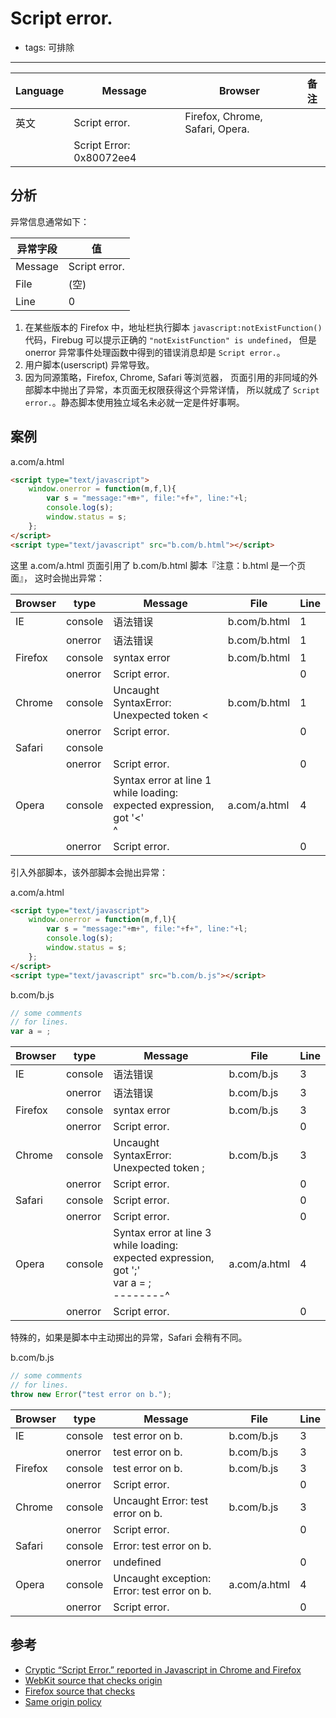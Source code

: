 
# Script error.

- tags: 可排除

----

| Language | Message                  | Browser                         | 备注 |
|----------|--------------------------|---------------------------------|------|
| 英文     | Script error.            | Firefox, Chrome, Safari, Opera. |      |
|          | Script Error: 0x80072ee4 |                                 |      |

## 分析

异常信息通常如下：

| 异常字段 | 值            |
|----------|---------------|
| Message  | Script error. |
| File     | (空)          |
| Line     | 0             |

1. 在某些版本的 Firefox 中，地址栏执行脚本 `javascript:notExistFunction()`
    代码，Firebug 可以提示正确的 `"notExistFunction" is undefined`，
    但是 onerror 异常事件处理函数中得到的错误消息却是 `Script error.`。
1. 用户脚本(userscript) 异常导致。
1. 因为同源策略，Firefox, Chrome, Safari 等浏览器，
    页面引用的非同域的外部脚本中抛出了异常，本页面无权限获得这个异常详情，
    所以就成了 `Script error.`。静态脚本使用独立域名未必就一定是件好事啊。


## 案例

a.com/a.html

```html
<script type="text/javascript">
    window.onerror = function(m,f,l){
        var s = "message:"+m+", file:"+f+", line:"+l;
        console.log(s);
        window.status = s;
    };
</script>
<script type="text/javascript" src="b.com/b.html"></script>
```

这里 a.com/a.html 页面引用了 b.com/b.html 脚本『注意：b.html 是一个页面』，
这时会抛出异常：

| Browser | type    | Message                                                                                              | File         | Line |
|---------|---------|------------------------------------------------------------------------------------------------------|--------------|------|
| IE      | console | 语法错误                                                                                             | b.com/b.html | 1    |
|         | onerror | 语法错误                                                                                             | b.com/b.html | 1    |
| Firefox | console | syntax error                                                                                         | b.com/b.html | 1    |
|         | onerror | Script error.                                                                                        |              | 0    |
| Chrome  | console | Uncaught SyntaxError: Unexpected token &lt;                                                          | b.com/b.html | 1    |
|         | onerror | Script error.                                                                                        |              | 0    |
| Safari  | console |                                                                                                      |              |      |
|         | onerror | Script error.                                                                                        |              | 0    |
| Opera   | console | Syntax error at line 1 while loading: expected expression, got '<'<br /><!DOCTYPE html PUBLI <br />^ | a.com/a.html | 4    |
|         | onerror | Script error.                                                                                        |              | 0    |


引入外部脚本，该外部脚本会抛出异常：

a.com/a.html

```html
<script type="text/javascript">
    window.onerror = function(m,f,l){
        var s = "message:"+m+", file:"+f+", line:"+l;
        console.log(s);
        window.status = s;
    };
</script>
<script type="text/javascript" src="b.com/b.js"></script>
```

b.com/b.js

```javascript
// some comments
// for lines.
var a = ;
```

| Browser | type    | Message                                                                                        | File         | Line |
|---------|---------|------------------------------------------------------------------------------------------------|--------------|------|
| IE      | console | 语法错误                                                                                       | b.com/b.js   | 3    |
|         | onerror | 语法错误                                                                                       | b.com/b.js   | 3    |
| Firefox | console | syntax error                                                                                   | b.com/b.js   | 3    |
|         | onerror | Script error.                                                                                  |              | 0    |
| Chrome  | console | Uncaught SyntaxError: Unexpected token ;                                                       | b.com/b.js   | 3    |
|         | onerror | Script error.                                                                                  |              | 0    |
| Safari  | console | Script error.                                                                                  |              | 0    |
|         | onerror | Script error.                                                                                  |              | 0    |
| Opera   | console | Syntax error at line 3 while loading: expected expression, got ';'<br/>var a = ;<br/>--------^ | a.com/a.html | 4    |
|         | onerror | Script error.                                                                                  |              | 0    |


特殊的，如果是脚本中主动掷出的异常，Safari 会稍有不同。

b.com/b.js

```javascript
// some comments
// for lines.
throw new Error("test error on b.");
```

| Browser | type    | Message                                     | File         | Line |
|---------|---------|---------------------------------------------|--------------|------|
| IE      | console | test error on b.                            | b.com/b.js   | 3    |
|         | onerror | test error on b.                            | b.com/b.js   | 3    |
| Firefox | console | test error on b.                            | b.com/b.js   | 3    |
|         | onerror | Script error.                               |              | 0    |
| Chrome  | console | Uncaught Error: test error on b.            | b.com/b.js   | 3    |
|         | onerror | Script error.                               |              | 0    |
| Safari  | console | Error: test error on b.                     |              |      |
|         | onerror | undefined                                   |              | 0    |
| Opera   | console | Uncaught exception: Error: test error on b. | a.com/a.html | 4    |
|         | onerror | Script error.                               |              | 0    |


## 参考

* [Cryptic “Script Error.” reported in Javascript in Chrome and Firefox](http://stackoverflow.com/questions/5913978/cryptic-script-error-reported-in-javascript-in-chrome-and-firefox)
* [WebKit source that checks origin](http://trac.webkit.org/browser/branches/chromium/648/Source/WebCore/dom/ScriptExecutionContext.cpp?rev=77122#L301)
* [Firefox source that checks](http://mxr.mozilla.org/mozilla-beta/source/dom/base/nsJSEnvironment.cpp#316)
* [Same origin policy](http://en.wikipedia.org/wiki/Same_origin_policy)
